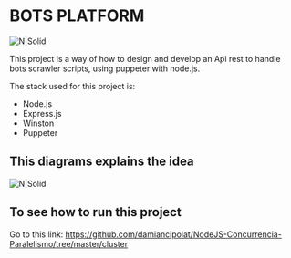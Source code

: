 # BOTS PLATFORM
![N|Solid](https://github.com/damiancipolat/Bots-farm-platform/blob/master/doc/bots2.jpg?raw=true)

This project is a way of how to design and develop an Api rest to handle bots scrawler scripts, using puppeter with node.js.

The stack used for this project is:
- Node.js
- Express.js
- Winston
- Puppeter

## This diagrams explains the idea
![N|Solid](https://github.com/damiancipolat/Bots-farm-platform/blob/master/doc/diagram.png?raw=true)

## To see how to run this project
Go to this link: https://github.com/damiancipolat/NodeJS-Concurrencia-Paralelismo/tree/master/cluster
